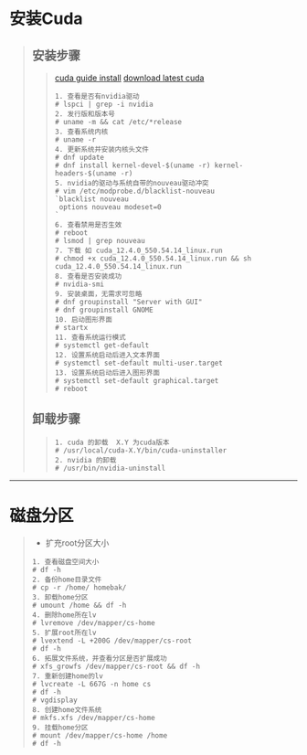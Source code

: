 # 安装Cuda 
> ## 安装步骤
>> [cuda guide install](https://docs.nvidia.com/cuda/cuda-installation-guide-linux/index.html)
>> [download latest cuda](https://developer.nvidia.com/cuda-downloads)     
>> ``` Shell
>> 1. 查看是否有nvidia驱动
>> # lspci | grep -i nvidia
>> 2. 发行版和版本号
>> # uname -m && cat /etc/*release
>> 3. 查看系统内核
>> # uname -r
>> 4. 更新系统并安装内核头文件
>> # dnf update
>> # dnf install kernel-devel-$(uname -r) kernel-headers-$(uname -r)
>> 5. nvidia的驱动与系统自带的nouveau驱动冲突
>> # vim /etc/modprobe.d/blacklist-nouveau
>> `blacklist nouveau
>>  options nouveau modeset=0
>> `
>> 6. 查看禁用是否生效
>> # reboot
>> # lsmod | grep nouveau
>> 7. 下载 如 cuda_12.4.0_550.54.14_linux.run
>> # chmod +x cuda_12.4.0_550.54.14_linux.run && sh cuda_12.4.0_550.54.14_linux.run
>> 8. 查看是否安装成功
>> # nvidia-smi
>> 9. 安装桌面，无需求可忽略
>> # dnf groupinstall "Server with GUI"
>> # dnf groupinstall GNOME
>> 10. 启动图形界面
>> # startx
>> 11. 查看系统运行模式
>> # systemctl get-default
>> 12. 设置系统启动后进入文本界面
>> # systemctl set-default multi-user.target
>> 13. 设置系统启动后进入图形界面
>> # systemctl set-default graphical.target
>> # reboot 
>> ```
> ## 卸载步骤
>> ```Shell
>> 1. cuda 的卸载  X.Y 为cuda版本
>> # /usr/local/cuda-X.Y/bin/cuda-uninstaller
>> 2. nvidia 的卸载
>> # /usr/bin/nvidia-uninstall
>> ```
******
# 磁盘分区
> * 扩充root分区大小
> ```Shell
> 1. 查看磁盘空间大小
> # df -h
> 2. 备份home目录文件
> # cp -r /home/ homebak/
> 3. 卸载home分区
> # umount /home && df -h
> 4. 删除home所在lv
> # lvremove /dev/mapper/cs-home
> 5. 扩展root所在lv
> # lvextend -L +200G /dev/mapper/cs-root
> # df -h
> 6. 拓展文件系统，并查看分区是否扩展成功
> # xfs_growfs /dev/mapper/cs-root && df -h
> 7. 重新创建home的lv
> # lvcreate -L 667G -n home cs
> # df -h
> # vgdisplay
> 8. 创建home文件系统
> # mkfs.xfs /dev/mapper/cs-home
> 9. 挂载home分区
> # mount /dev/mapper/cs-home /home
> # df -h 
> ```
